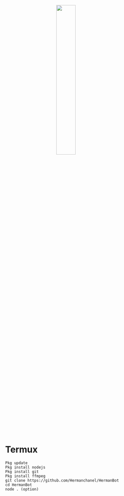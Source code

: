 <p align="left">
	
<img src="https://i.ibb.co/Pr135Cq/20220120-082741.jpg" width="35%" style="margin-left: auto;margin-right: auto;display: block;">

# Termux
```
Pkg update
Pkg install nodejs
Pkg install git
Pkg install ffmpeg
git clone https://github.com/Hermanchanel/HermanBot
cd HermanBot
node . (option)
````
